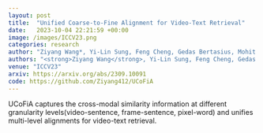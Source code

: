```yaml
---
layout: post
title:  "Unified Coarse-to-Fine Alignment for Video-Text Retrieval"
date:   2023-10-04 22:21:59 +00:00
image: /images/ICCV23.png
categories: research
author: "Ziyang Wang*, Yi-Lin Sung, Feng Cheng, Gedas Bertasius, Mohit Bansal"
authors: "<strong>Ziyang Wang</strong>, Yi-Lin Sung, Feng Cheng, Gedas Bertasius, Mohit Bansal"
venue: "ICCV23"
arxiv: https://arxiv.org/abs/2309.10091
code: https://github.com/Ziyang412/UCoFiA
---
```

UCoFiA captures the cross-modal similarity information at different granularity levels(video-sentence, frame-sentence, pixel-word) and unifies multi-level alignments for video-text retrieval. 
